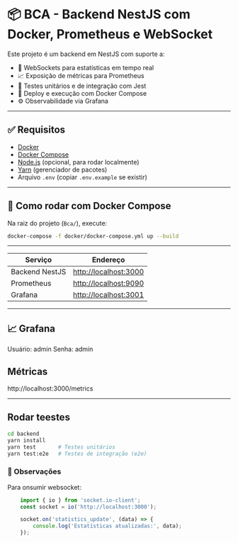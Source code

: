# 📦 BCA - Backend NestJS com Docker, Prometheus e WebSocket

Este projeto é um backend em NestJS com suporte a:

- 🚀 WebSockets para estatísticas em tempo real
- 📈 Exposição de métricas para Prometheus
- 🧪 Testes unitários e de integração com Jest
- 🐳 Deploy e execução com Docker Compose
- ⚙️ Observabilidade via Grafana

---

## ✅ Requisitos

- [Docker](https://www.docker.com/)
- [Docker Compose](https://docs.docker.com/compose/)
- [Node.js](https://nodejs.org/) (opcional, para rodar localmente)
- [Yarn](https://yarnpkg.com/) (gerenciador de pacotes)
- Arquivo `.env` (copiar `.env.example` se existir)

---

## 🐳 Como rodar com Docker Compose

Na raiz do projeto (`Bca/`), execute:

```bash
docker-compose -f docker/docker-compose.yml up --build
```

---

| Serviço        | Endereço                                       |
| -------------- | ---------------------------------------------- |
| Backend NestJS | [http://localhost:3000](http://localhost:3000) |
| Prometheus     | [http://localhost:9090](http://localhost:9090) |
| Grafana        | [http://localhost:3001](http://localhost:3001) |

---

## 📈 Grafana

Usuário: admin
Senha: admin

## Métricas

http://localhost:3000/metrics

---

## Rodar teestes

```bash
cd backend
yarn install
yarn test       # Testes unitários
yarn test:e2e   # Testes de integração (e2e)

```

### 📝 Observações

Para onsumir websocket:

```Javascript
    import { io } from 'socket.io-client';
    const socket = io('http://localhost:3000');

    socket.on('statistics_update', (data) => {
        console.log('Estatísticas atualizadas:', data);
    });

```
